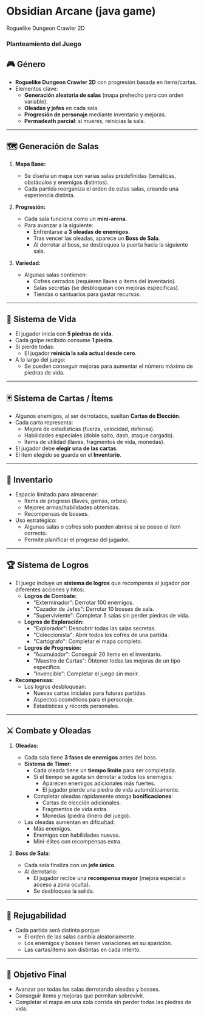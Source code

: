 # Obsidian Arcane (java game)
 Roguelike Dungeon Crawler 2D
### Planteamiento del Juego

## 🎮 Género
- **Roguelike Dungeon Crawler 2D** con progresión basada en ítems/cartas.
- Elementos clave:
  - **Generación aleatoria de salas** (mapa prehecho pero con orden variable).
  - **Oleadas y jefes** en cada sala.
  - **Progresión de personaje** mediante inventario y mejoras.
  - **Permadeath parcial**: si mueres, reinicias la sala.

---

## 🗺️ Generación de Salas
1. **Mapa Base:**
   - Se diseña un mapa con varias salas predefinidas (temáticas, obstáculos y enemigos distintos).
   - Cada partida reorganiza el orden de estas salas, creando una experiencia distinta.

2. **Progresión:**
   - Cada sala funciona como un **mini-arena**.
   - Para avanzar a la siguiente:
     - Enfrentarse a **3 oleadas de enemigos**.
     - Tras vencer las oleadas, aparece un **Boss de Sala**.
     - Al derrotar al boss, se desbloquea la puerta hacia la siguiente sala.

3. **Variedad:**
   - Algunas salas contienen:
     - Cofres cerrados (requieren llaves o ítems del inventario).
     - Salas secretas (se desbloquean con mejoras específicas).
     - Tiendas o santuarios para gastar recursos.

---

## 💎 Sistema de Vida
- El jugador inicia con **5 piedras de vida**.
- Cada golpe recibido consume **1 piedra**.
- Si pierde todas:
  - El jugador **reinicia la sala actual desde cero**.
- A lo largo del juego:
  - Se pueden conseguir mejoras para aumentar el número máximo de piedras de vida.

---

## 🃏 Sistema de Cartas / Ítems
- Algunos enemigos, al ser derrotados, sueltan **Cartas de Elección**.
- Cada carta representa:
  - Mejora de estadísticas (fuerza, velocidad, defensa).
  - Habilidades especiales (doble salto, dash, ataque cargado).
  - Ítems de utilidad (llaves, fragmentos de vida, monedas).
- El jugador debe **elegir una de las cartas**.
- El ítem elegido se guarda en el **Inventario**.

---

## 🎒 Inventario
- Espacio limitado para almacenar:
  - Ítems de progreso (llaves, gemas, orbes).
  - Mejores armas/habilidades obtenidas.
  - Recompensas de bosses.
- Uso estratégico:
  - Algunas salas o cofres solo pueden abrirse si se posee el ítem correcto.
  - Permite planificar el progreso del jugador.

---

## 🏆 Sistema de Logros
- El juego incluye un **sistema de logros** que recompensa al jugador por diferentes acciones y hitos:
  - **Logros de Combate:**
    - "Exterminador": Derrotar 100 enemigos.
    - "Cazador de Jefes": Derrotar 10 bosses de sala.
    - "Superviviente": Completar 5 salas sin perder piedras de vida.
  - **Logros de Exploración:**
    - "Explorador": Descubrir todas las salas secretas.
    - "Coleccionista": Abrir todos los cofres de una partida.
    - "Cartógrafo": Completar el mapa completo.
  - **Logros de Progresión:**
    - "Acumulador": Conseguir 20 ítems en el inventario.
    - "Maestro de Cartas": Obtener todas las mejoras de un tipo específico.
    - "Invencible": Completar el juego sin morir.
- **Recompensas:**
  - Los logros desbloquean:
    - Nuevas cartas iniciales para futuras partidas.
    - Aspectos cosméticos para el personaje.
    - Estadísticas y récords personales.

---

## ⚔️ Combate y Oleadas
1. **Oleadas:**
   - Cada sala tiene **3 fases de enemigos** antes del boss.
   - **Sistema de Timer:**
     - Cada oleada tiene un **tiempo límite** para ser completada.
     - Si el tiempo se agota sin derrotar a todos los enemigos:
       - Aparecen enemigos adicionales más fuertes.
       - El jugador pierde una piedra de vida automáticamente.
     - Completar oleadas rápidamente otorga **bonificaciones**:
       - Cartas de elección adicionales.
       - Fragmentos de vida extra.
       - Monedas (piedra dinero del juego).
   - Las oleadas aumentan en dificultad:
     - Más enemigos.
     - Enemigos con habilidades nuevas.
     - Mini-élites con recompensas extra.

2. **Boss de Sala:**
   - Cada sala finaliza con un **jefe único**.
   - Al derrotarlo:
     - El jugador recibe una **recompensa mayor** (mejora especial o acceso a zona oculta).
     - Se desbloquea la salida.

---

## 🔁 Rejugabilidad
- Cada partida será distinta porque:
  - El orden de las salas cambia aleatoriamente.
  - Los enemigos y bosses tienen variaciones en su aparición.
  - Las cartas/ítems son distintas en cada intento.

---

## 🌟 Objetivo Final
- Avanzar por todas las salas derrotando oleadas y bosses.
- Conseguir ítems y mejoras que permitan sobrevivir.
- Completar el mapa en una sola corrida sin perder todas las piedras de vida.

